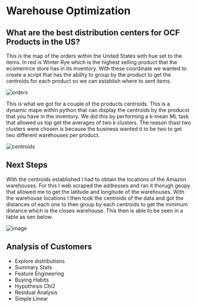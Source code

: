 # Warehouse Optimization
 
## What are the best distribution centers for OCF Products in the US?


This is the map of the orders within the United States with hue set to the items. In red is Winter Rye which is the highest selling product that the ecomemrce store has in its inventory. With these coordinate we wanted to create a script that has the ability to group by the product to get the centroids for each product so we can establish where to sent items.

![orders](https://user-images.githubusercontent.com/94020684/221389677-f7aac8d2-d2ae-46e3-af70-4935f8ef104f.png)

This is what we got for a couple of the products centroids. This is a dynamic mape within python that can display the centroids by the producst that you have in the inventory. We did this by performing a k-mean ML task that allowed us top get the averages of two k clusters. The reason thast two clusters were chosen is because the business wanted it to be two to get two different warehouses per product.

![centroids](https://user-images.githubusercontent.com/94020684/221389670-767d40a3-b63b-4b34-8b96-484be892a83f.png)

## Next Steps 

With the centroids established I had to obtain the locations of the Amazon warehouses. For this I web scraped the addresses and ran it thorugh geopy that allowed me to get the latitude and longitude of the warehouses. With the warehouse locations I then took the centroids of the data and got the distances of each one to then group by each centroids to get the minimum distance which is the closes warehouse. This then is able to be seen in a table as sen below.

![image](https://user-images.githubusercontent.com/94020684/221389941-51c6ce44-8418-4299-9ece-e430a1e8183a.png)

## Analysis of Customers 
- Explore distributions 
- Summary Stats 
- Feature Engineering
- Buying Habits 
- Hypothesis Chi2
- Residual Analysis
- Simple Linear
